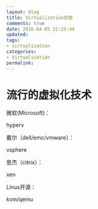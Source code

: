 ```yaml
---
layout: blog
title: Virtualization总结
comments: true
date: 2016-04-05 21:25:44
updated:
tags:
- virtualization
categories:
- Virtualization
permalink:
---
```


# 流行的虚拟化技术

微软(Microsoft)：

hyperv

戴尔（dell/emc/vmware）：

vsphere

思杰（citrix）：

xen

Linux开源：

kvm/qemu
